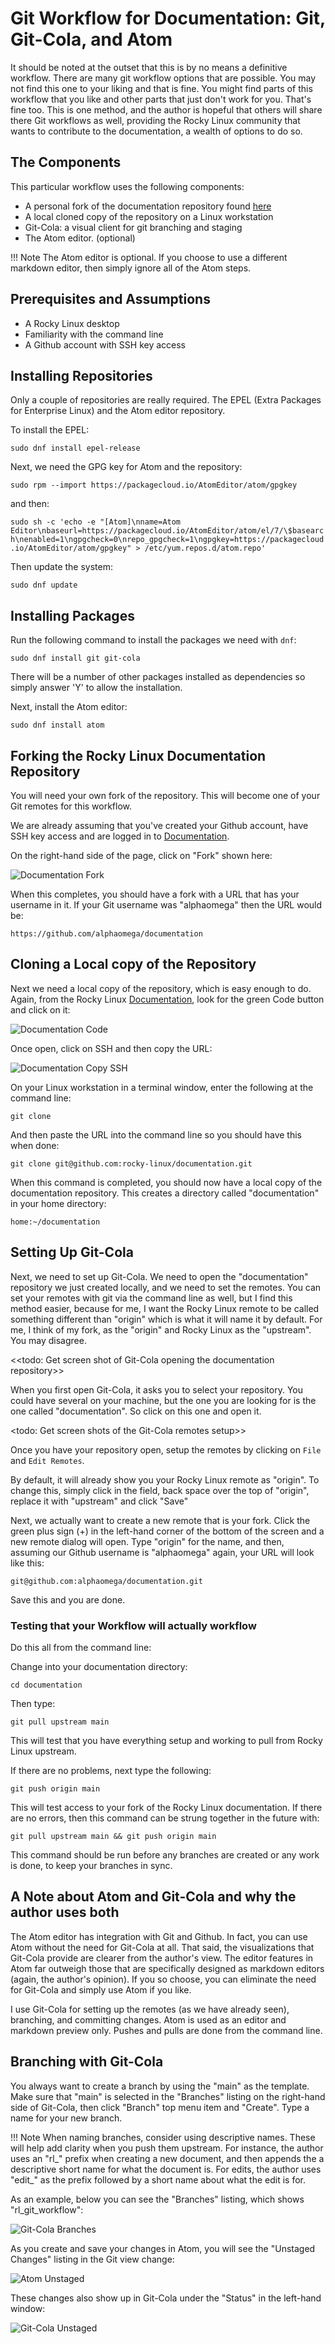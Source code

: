 # Git Workflow for Documentation: Git, Git-Cola, and Atom

It should be noted at the outset that this is by no means a definitive workflow. There are many git workflow options that are possible. You may not find this one to your liking and that is fine. You might find parts of this workflow that you like and other parts that just don't work for you. That's fine too. This is one method, and the author is hopeful that others will share there Git workflows as well, providing the Rocky Linux community that wants to contribute to the documentation, a wealth of options to do so.

## The Components

This particular workflow uses the following components:

* A personal fork of the documentation repository found [here](https://github.com/rocky-linux/documentation)
* A local cloned copy of the repository on a Linux workstation
* Git-Cola: a visual client for git branching and staging
* The Atom editor. (optional)

!!! Note
    The Atom editor is optional. If you choose to use a different markdown editor, then simply ignore all of the Atom steps.

## Prerequisites and Assumptions

* A Rocky Linux desktop
* Familiarity with the command line
* A Github account with SSH key access

## Installing Repositories

Only a couple of repositories are really required. The EPEL (Extra Packages for Enterprise Linux) and the Atom editor repository.

To install the EPEL:

`sudo dnf install epel-release`

Next, we need the GPG key for Atom and the repository:

`sudo rpm --import https://packagecloud.io/AtomEditor/atom/gpgkey`

and then:

`sudo sh -c 'echo -e "[Atom]\nname=Atom Editor\nbaseurl=https://packagecloud.io/AtomEditor/atom/el/7/\$basearch\nenabled=1\ngpgcheck=0\nrepo_gpgcheck=1\ngpgkey=https://packagecloud.io/AtomEditor/atom/gpgkey" > /etc/yum.repos.d/atom.repo'`

Then update the system:

`sudo dnf update`

## Installing Packages

Run the following command to install the packages we need with `dnf`:

`sudo dnf install git git-cola`

There will be a number of other packages installed as dependencies so simply answer 'Y' to allow the installation.

Next, install the Atom editor:

`sudo dnf install atom`

## Forking the Rocky Linux Documentation Repository

You will need your own fork of the repository. This will become one of your Git remotes for this workflow.

We are already assuming that you've created your Github account, have SSH key access and are logged in to [Documentation](https://github.com/rocky-linux/documentation).

On the right-hand side of the page, click on "Fork" shown here:

![Documentation Fork](images/gw_fork.png)

When this completes, you should have a fork with a URL that has your username in it. If your Git username was "alphaomega" then the URL would be:

```
https://github.com/alphaomega/documentation
```

## Cloning a Local copy of the Repository

Next we need a local copy of the repository, which is easy enough to do. Again, from the Rocky Linux [Documentation](https://github.com/rocky-linux/documentation), look for the green Code button and click on it:

![Documentation Code](images/gw_greencode.png)

Once open, click on SSH and then copy the URL:

![Documentation Copy SSH](images/gw_sshcopy.png)

On your Linux workstation in a terminal window, enter the following at the command line:

`git clone `

And then paste the URL into the command line so you should have this when done:

`git clone git@github.com:rocky-linux/documentation.git`

When this command is completed, you should now have a local copy of the documentation repository. This creates a directory called "documentation" in your home directory:

```
home:~/documentation
```

## Setting Up Git-Cola

Next, we need to set up Git-Cola. We need to open the "documentation" repository we just created locally, and we need to set the remotes. You can set your remotes with git via the command line as well, but I find this method easier, because for me, I want the Rocky Linux remote to be called something different than "origin" which is what it will name it by default. For me, I think of my fork, as the "origin" and Rocky Linux as the "upstream". You may disagree.

<<todo: Get screen shot of Git-Cola opening the documentation repository>>

When you first open Git-Cola, it asks you to select your repository. You could have several on your machine, but the one you are looking for is the one called "documentation". So click on this one and open it.

<todo: Get screen shots of the Git-Cola remotes setup>>

Once you have your repository open, setup the remotes by clicking on `File` and `Edit Remotes`.

By default, it will already show you your Rocky Linux remote as "origin". To change this, simply click in the field, back space over the top of "origin", replace it with "upstream" and click "Save"

Next, we actually want to create a new remote that is your fork. Click the green plus sign (+) in the left-hand corner of the bottom of the screen and a new remote dialog will open. Type "origin" for the name, and then, assuming our Github username is "alphaomega" again, your URL will look like this:

```
git@github.com:alphaomega/documentation.git
```
Save this and you are done.

### Testing that your Workflow will actually workflow

Do this all from the command line:

Change into your documentation directory:

`cd documentation`

Then type:

`git pull upstream main`

This will test that you have everything setup and working to pull from Rocky Linux upstream.

If there are no problems, next type the following:

`git push origin main`

This will test access to your fork of the Rocky Linux documentation. If there are no errors, then this command can be strung together in the future with:

`git pull upstream main && git push origin main`

This command should be run before any branches are created or any work is done, to keep your branches in sync.

## A Note about Atom and Git-Cola and why the author uses both

The Atom editor has integration with Git and Github. In fact, you can use Atom without the need for Git-Cola at all. That said, the visualizations that Git-Cola provide are clearer from the author's view. The editor features in Atom far outweigh those that are specifically designed as markdown editors (again, the author's opinion). If you so choose, you can eliminate the need for Git-Cola and simply use Atom if you like.

I use Git-Cola for setting up the remotes (as we have already seen), branching, and committing changes. Atom is used as an editor and markdown preview only. Pushes and pulls are done from the command line.

## Branching with Git-Cola

You always want to create a branch by using the "main" as the template. Make sure that "main" is selected in the "Branches" listing on the right-hand side of Git-Cola, then click "Branch" top menu item and "Create". Type a name for your new branch.

!!! Note
    When naming branches, consider using descriptive names. These will help add clarity when you push them upstream. For instance, the author uses an "rl_" prefix when creating a new document, and then appends the a descriptive short name for what the document is. For edits, the author uses "edit_" as the prefix followed by a short name about what the edit is for.

As an example, below you can see the "Branches" listing, which shows "rl_git_workflow":

![Git-Cola Branches](images/gw_gcbranches.png)

As you create and save your changes in Atom, you will see the "Unstaged Changes" listing in the Git view change:

![Atom Unstaged](images/gw_atomunstaged.png)

These changes also show up in Git-Cola under the "Status" in the left-hand window:

![Git-Cola Unstaged](images/gw_gitcolaunstaged.png)
